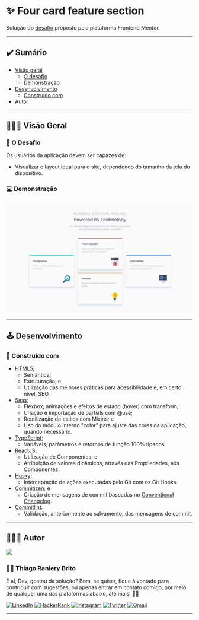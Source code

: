 # ✨ Four card feature section

Solução do [desafio](https://www.frontendmentor.io/challenges/four-card-feature-section-weK1eFYK) proposto pela plataforma Frontend Mentor.

---

## ✔️ Sumário

- [Visão geral](#-visão-geral)
  - [O desafio](#-o-desafio)
  - [Demonstração](#-demonstração)
- [Desenvolvimento](#-desenvolvimento)
  - [Construído com](#-construído-com)
- [Autor](#-autor)

---

## 🕵🏽‍♂️ Visão Geral

### 🎯 O Desafio

Os usuários da aplicação devem ser capazes de:

- Visualizar o layout ideal para o site, dependendo do tamanho da tela do dispositivo.

### 💻 Demonstração

![](./.github/demo.png)

---

## 🕹️ Desenvolvimento

### 🔮 Construído com

- [HTML5](https://devdocs.io/html/);
  - Semântica;
  - Estruturação; e
  - Utilização das melhores práticas para acessibilidade e, em certo nível, SEO.
- [Sass](https://sass-lang.com/);
  - Flexbox, animações e efeitos de estado (hover) com transform;
  - Criação e importação de partials com @use;
  - Reutilização de estilos com Mixins; e
  - Uso do módulo interno "color" para ajuste das cores da aplicação, quando necessário.
- [TypeScript](https://www.typescriptlang.org/);
  - Variáveis, parâmetros e retornos de função 100% tipados.
- [ReactJS](https://reactjs.org/);
  - Utilização de Componentes; e
  - Atribuição de valores dinâmicos, através das Propriedades, aos Componentes.
- [Husky](https://typicode.github.io/husky/#/);
  - Interceptação de ações executadas pelo Git com os Git Hooks.
- [Commitizen](https://github.com/commitizen/cz-cli); e
  - Criação de mensagens de commit baseadas no [Conventional Changelog](https://github.com/conventional-changelog/conventional-changelog).
- [Commitlint](https://commitlint.js.org/#/).
  - Validação, anteriormente ao salvamento, das mensagens de commit.

---

## 👨🏽‍🎓 Autor

<div>
  <img src="https://github.com/trybrito.png" width="125px" />

  <div>
    <h3>
      🤝🏽 Thiago Raniery Brito
    </h3>
    <p>
      E aí, Dev, gostou da solução? Bom, se quiser, fique à vontade para contribuir com sugestões, ou apenas entrar em contato comigo, por meio de qualquer uma das plataformas abaixo, até mais! 👋🏽
    </p>
  </div>
  
  <div>
    <a href="https://www.linkedin.com/in/trybrito/" rel="nofollow">
      <img src="https://img.shields.io/badge/LinkedIn-0077B5?style=for-the-badge&logo=linkedin&logoColor=white" alt="LinkedIn" /></a>
    <a href="https://www.hackerrank.com/thiagobritotrs" rel="nofollow">
      <img src="https://img.shields.io/badge/-Hackerrank-2EC866?style=for-the-badge&logo=HackerRank&logoColor=white" alt="HackerRank" /></a>
    <a href="https://www.instagram.com/trybrito/" rel="nofollow">
      <img src="https://img.shields.io/badge/Instagram-E4405F?style=for-the-badge&logo=instagram&logoColor=white" alt="Instagram" /></a>
    <a href="https://twitter.com/trybrito" rel="nofollow">
      <img src="https://img.shields.io/badge/Twitter-1DA1F2?style=for-the-badge&logo=twitter&logoColor=white" alt="Twitter" /></a>
    <a href="mailto:thiagobritotrs@gmail.com" rel="nofollow">
      <img src="https://img.shields.io/badge/Gmail-D14836?style=for-the-badge&logo=gmail&logoColor=white" alt="Gmail" /></a>
  </div>
</div>

---

